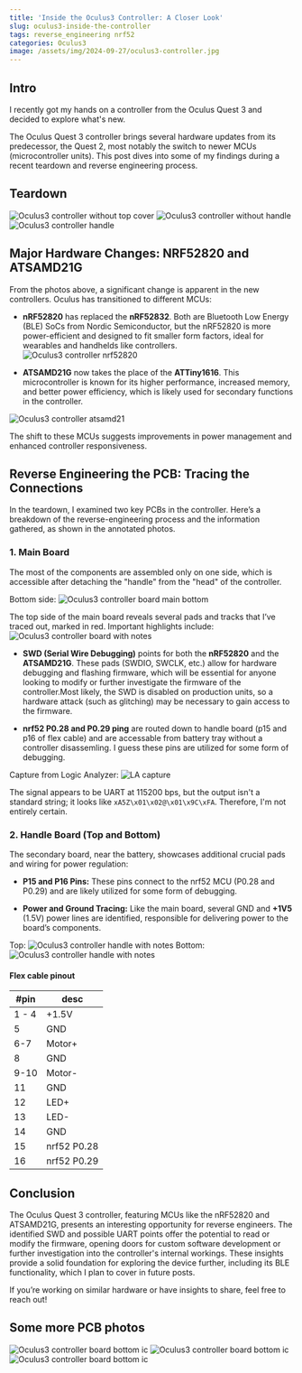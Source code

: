 ```yaml
---
title: 'Inside the Oculus3 Controller: A Closer Look'
slug: oculus3-inside-the-controller
tags: reverse_engineering nrf52
categories: Oculus3
image: /assets/img/2024-09-27/oculus3-controller.jpg
---
```


## Intro

I recently got my hands on a controller from the Oculus Quest 3 and decided to explore what's new.

The Oculus Quest 3 controller brings several hardware updates from its predecessor, the Quest 2, most notably the switch to newer MCUs (microcontroller units). This post dives into some of my findings during a recent teardown and reverse engineering process. 

## Teardown

![Oculus3 controller without top cover]({{site.url}}{{site.baseurl}}/assets/img/2024-09-27/controller-wo-top-cover.jpg)
![Oculus3 controller without handle]({{site.url}}{{site.baseurl}}/assets/img/2024-09-27/controller-head.jpg)
![Oculus3 controller handle]({{site.url}}{{site.baseurl}}/assets/img/2024-09-27/controller-handle.jpg)


## Major Hardware Changes: NRF52820 and ATSAMD21G

From the photos above, a significant change is apparent in the new controllers. Oculus has transitioned to different MCUs:

- **nRF52820** has replaced the **nRF52832**. Both are Bluetooth Low Energy (BLE) SoCs from Nordic Semiconductor, but the nRF52820 is more power-efficient and designed to fit smaller form factors, ideal for wearables and handhelds like controllers.
![Oculus3 controller nrf52820]({{site.url}}{{site.baseurl}}/assets/img/2024-09-27/board-nrf52820.jpg)
  
- **ATSAMD21G** now takes the place of the **ATTiny1616**. This microcontroller is known for its higher performance, increased memory, and better power efficiency, which is likely used for secondary functions in the controller.

![Oculus3 controller atsamd21]({{site.url}}{{site.baseurl}}/assets/img/2024-09-27/board-atsamd21g.png)


The shift to these MCUs suggests improvements in power management and enhanced controller responsiveness.

## Reverse Engineering the PCB: Tracing the Connections

In the teardown, I examined two key PCBs in the controller.
Here’s a breakdown of the reverse-engineering process and the information gathered, as shown in the annotated photos.

### 1. Main Board

The most of the components are assembled only on one side, which is accessible after detaching the "handle" from the "head" of the controller.

Bottom side:
![Oculus3 controller board main bottom]({{site.url}}{{site.baseurl}}/assets/img/2024-09-27/oculus3-controller-board-bottom.jpg)

The top side of the main board reveals several pads and tracks that I’ve traced out, marked in red. Important highlights include:
![Oculus3 controller board with notes]({{site.url}}{{site.baseurl}}/assets/img/2024-09-27/board-top_with_notes.png)

- **SWD (Serial Wire Debugging)** points for both the **nRF52820** and the **ATSAMD21G**. These pads (SWDIO, SWCLK, etc.) allow for hardware debugging and flashing firmware, which will be essential for anyone looking to modify or further investigate the firmware of the controller.Most likely, the SWD is disabled on production units, so a hardware attack (such as glitching) may be necessary to gain access to the firmware.

- **nrf52 P0.28 and P0.29 ping** are routed down to handle board (p15 and p16 of flex cable) and are accessable from battery tray without a controller disassemling. I guess these pins are utilized for some form of debugging.

Capture from Logic Analyzer:
![LA capture]({{site.url}}{{site.baseurl}}/assets/img/2024-09-27/LA_capture.png)

The signal appears to be UART at 115200 bps, but the output isn't a standard string; it looks like `xA5Z\x01\x02@\x01\x9C\xFA`. Therefore, I'm not entirely certain.


### 2. Handle Board (Top and Bottom)

The secondary board, near the battery, showcases additional crucial pads and wiring for power regulation:

- **P15 and P16 Pins:** These pins connect to the nrf52 MCU (P0.28 and P0.29) and are likely utilized for some form of debugging.
  
- **Power and Ground Tracing:** Like the main board, several GND and **+1V5** (1.5V) power lines are identified, responsible for delivering power to the board’s components.

Top:
![Oculus3 controller handle with notes]({{site.url}}{{site.baseurl}}/assets/img/2024-09-27/board-handle-top_with_notes.png)
Bottom:
![Oculus3 controller handle with notes]({{site.url}}{{site.baseurl}}/assets/img/2024-09-27/board-handle-bottom_with_notes.png)

#### Flex cable pinout

| #pin | desc|
|---| ----- |
1 - 4 | +1.5V
5 | GND
6-7 | Motor+
8 | GND
9-10 | Motor-
11 | GND
12 | LED+
13 | LED-
14 | GND
15 | nrf52 P0.28
16 | nrf52 P0.29

## Conclusion

The Oculus Quest 3 controller, featuring MCUs like the nRF52820 and ATSAMD21G, presents an interesting opportunity for reverse engineers. The identified SWD and possible UART points offer the potential to read or modify the firmware, opening doors for custom software development or further investigation into the controller's internal workings. These insights provide a solid foundation for exploring the device further, including its BLE functionality, which I plan to cover in future posts.

If you’re working on similar hardware or have insights to share, feel free to reach out!

## Some more PCB photos

![Oculus3 controller board bottom ic]({{site.url}}{{site.baseurl}}/assets/img/2024-09-27/board-bottom-1.png)
![Oculus3 controller board bottom ic]({{site.url}}{{site.baseurl}}/assets/img/2024-09-27/board-bottom-2.png)
![Oculus3 controller board bottom ic]({{site.url}}{{site.baseurl}}/assets/img/2024-09-27/board-bottom-3.png)

